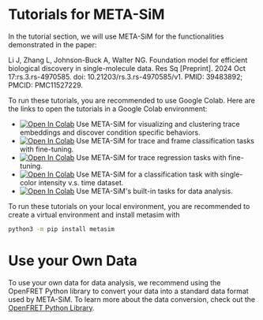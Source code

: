 # Tutorials for META-SiM

In the tutorial section, we will use META-SiM for the functionalities demonstrated in the paper:

Li J, Zhang L, Johnson-Buck A, Walter NG. Foundation model for efficient biological discovery in single-molecule data. Res Sq [Preprint]. 2024 Oct 17:rs.3.rs-4970585. doi: 10.21203/rs.3.rs-4970585/v1. PMID: 39483892; PMCID: PMC11527229.

To run these tutorials, you are recommended to use Google Colab. Here are the links to open the tutorials in a Google Colab environment:

* [![Open In Colab](https://colab.research.google.com/assets/colab-badge.svg)](https://colab.research.google.com/github/simol-lab/META-SiM/blob/main/tutorials/metasim_umap_and_entropy.ipynb) Use META-SiM for visualizing and clustering trace embeddings and discover condition specific behaviors.
* [![Open In Colab](https://colab.research.google.com/assets/colab-badge.svg)](https://colab.research.google.com/github/simol-lab/META-SiM/blob/main/tutorials/metasim_classification.ipynb) Use META-SiM for trace and frame classification tasks with fine-tuning. 
* [![Open In Colab](https://colab.research.google.com/assets/colab-badge.svg)](https://colab.research.google.com/github/simol-lab/META-SiM/blob/main/tutorials/metasim_regression.ipynb) Use META-SiM for trace regression tasks with fine-tuning.
* [![Open In Colab](https://colab.research.google.com/assets/colab-badge.svg)](https://colab.research.google.com/github/simol-lab/META-SiM/blob/main/tutorials/matasim_single_color.ipynb) Use META-SiM for a classification task with single-color intensity v.s. time dataset.
* [![Open In Colab](https://colab.research.google.com/assets/colab-badge.svg)](https://colab.research.google.com/github/simol-lab/META-SiM/blob/main/tutorials/metasim_built_in_tasks.ipynb) Use META-SiM's built-in tasks for data analysis.


To run these tutorials on your local environment, you are recommended to create a virtual environment and install metasim with

```bash
python3 -m pip install metasim
```

# Use your Own Data

To use your own data for data analysis, we recommend using the OpenFRET Python library to convert your data into a standard data format used by META-SiM. To learn more about the data conversion, check out the [OpenFRET Python Library](https://github.com/simol-lab/OpenFRET/tree/main/python).
